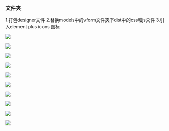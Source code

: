 ### 文件夹
1.打包designer文件
2.替换models中的vform文件夹下dist中的css和js文件
3.引入element plus icons 图标

![](https://pictures.darkmoon.top/imgs/202310082140549.png)

![](https://pictures.darkmoon.top/imgs/202310082222688.png)

![](https://pictures.darkmoon.top/imgs/202310082224761.png)

![](https://pictures.darkmoon.top/imgs/202310082224578.png)

![](https://pictures.darkmoon.top/imgs/202310082226750.png)

![](https://pictures.darkmoon.top/imgs/202310082227131.png)

![](https://pictures.darkmoon.top/imgs/202310082229422.png)

![](https://pictures.darkmoon.top/imgs/202310082233899.png)

![](https://pictures.darkmoon.top/imgs/202310082236311.png)

![](https://pictures.darkmoon.top/imgs/202310082239399.png)